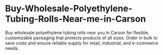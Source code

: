 # Buy-Wholesale-Polyethylene-Tubing-Rolls-Near-me-in-Carson
Buy wholesale polyethylene tubing rolls near you in Carson for flexible, customizable packaging that protects products of all sizes. Order in bulk to save costs and ensure reliable supply for retail, industrial, and e-commerce needs.
